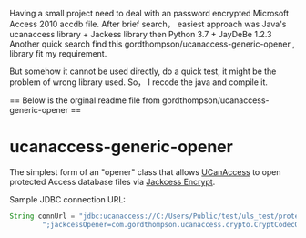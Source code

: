 Having a small project need to deal with an password encrypted Microsoft Access 2010 accdb file.
After brief search， easiest approach was Java's ucanaccess library + Jackess library then  Python 3.7 +  JayDeBe 1.2.3 
Another quick search find this gordthompson/ucanaccess-generic-opener , library fit my requirement.

But somehow it cannot be used directly, do a quick test, it might be the problem of wrong library used. So， I recode the java and compile it.

== Below is the orginal readme file from gordthompson/ucanaccess-generic-opener ==

# ucanaccess-generic-opener

The simplest form of an "opener" class that allows [UCanAccess](http://ucanaccess.sourceforge.net/site.html) to open protected Access database files via [Jackcess Encrypt](https://jackcessencrypt.sourceforge.io/).

Sample JDBC connection URL:

```java
String connUrl = "jdbc:ucanaccess://C:/Users/Public/test/uls_test/protected.mdb" +
        ";jackcessOpener=com.gordthompson.ucanaccess.crypto.CryptCodecOpener";
```
